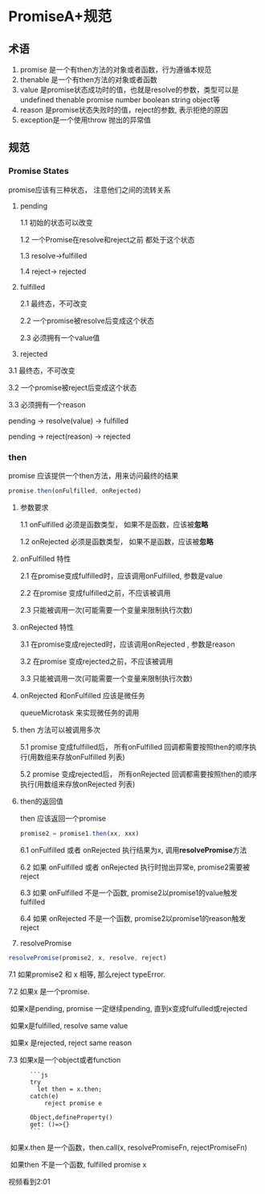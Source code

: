 # PromiseA+规范



## 术语

1. promise 是一个有then方法的对象或者函数，行为遵循本规范
2. thenable 是一个有then方法的对象或者函数
3. value 是promise状态成功时的值，也就是resolve的参数，类型可以是undefined  thenable promise number boolean string object等
4. reason 是promise状态失败时的值，reject的参数, 表示拒绝的原因
5. exception是一个使用throw 抛出的异常值



## 规范

### Promise States

promise应该有三种状态， 注意他们之间的流转关系

1. pending

   1.1 初始的状态可以改变

   1.2 一个Promise在resolve和reject之前 都处于这个状态

   1.3 resolve->fulfilled

   1.4 reject-> rejected

2. fulfilled

   2.1 最终态，不可改变

   2.2 一个promise被resolve后变成这个状态

   2.3 必须拥有一个value值

3.  rejected

   3.1 最终态，不可改变

   3.2  一个promise被reject后变成这个状态

   3.3 必须拥有一个reason

pending -> resolve(value) -> fulfilled

pending -> reject(reason) -> rejected



### then

promise 应该提供一个then方法，用来访问最终的结果

```js
promise.then(onFulfilled, onRejected)
```

1. 参数要求

   1.1 onFulfilled 必须是函数类型， 如果不是函数，应该被**忽略**

   1.2 onRejected 必须是函数类型， 如果不是函数，应该被**忽略**

2. onFulfilled 特性

   2.1 在promise变成fulfilled时，应该调用onFulfilled, 参数是value

   2.2 在promise 变成fulfilled之前，不应该被调用

   2.3 只能被调用一次(可能需要一个变量来限制执行次数)

3. onRejected 特性

   3.1 在promise变成rejected时，应该调用onRejected , 参数是reason

   3.2 在promise 变成rejected之前，不应该被调用

   3.3 只能被调用一次(可能需要一个变量来限制执行次数)

4. onRejected 和onFulfilled  应该是微任务

   queueMicrotask 来实现微任务的调用

5. then 方法可以被调用多次

   5.1 promise 变成fulfilled后， 所有onFulfilled 回调都需要按照then的顺序执行(用数组来存放onFulfilled 列表)

   5.2 promise 变成rejected后， 所有onRejected 回调都需要按照then的顺序执行(用数组来存放onRejected 列表)

6. then的返回值

   then 应该返回一个promise

   ```js
   promise2 = promise1.then(xx, xxx)
   ```

   6.1 onFulfilled 或者 onRejected 执行结果为x, 调用**resolvePromise**方法

   6.2 如果 onFulfilled 或者 onRejected 执行时抛出异常e, promise2需要被reject

   6.3 如果 onFulfilled 不是一个函数, promise2以promise1的value触发fulfilled

   6.4  如果 onRejected 不是一个函数, promise2以promise1的reason触发reject

7.  resolvePromise 

   ```js
   resolvePromise(promise2, x, resolve, reject)
   ```

   7.1 如果promise2 和 x 相等, 那么reject typeError.

   7.2 如果x 是一个promise. 

   ​       如果x是pending, promise 一定继续pending, 直到x变成fulfulled或rejected

   ​       如果x是fulfilled, resolve same value

   ​		如果x 是rejected, reject same reason

   7.3 如果x是一个object或者function

          ```js
          try 
          	let then = x.then;
          catch(e)
              reject promise e
              
          Object,defineProperty()
          get: ()=>{}
          ```

   ​        如果x.then 是一个函数，then.call(x, resolvePromiseFn, rejectPromiseFn)

   ​        如果then 不是一个函数, fulfilled promise x



视频看到2:01

